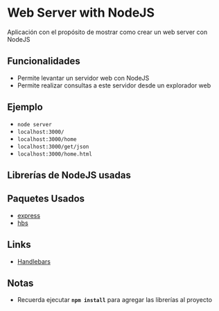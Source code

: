 # Web Server with NodeJS

Aplicación con el propósito de mostrar como crear un web server con NodeJS

## Funcionalidades

* Permite levantar un servidor web con NodeJS
* Permite realizar consultas a este servidor desde un explorador web

## Ejemplo

* `node server`
* `localhost:3000/`
* `localhost:3000/home`
* `localhost:3000/get/json`
* `localhost:3000/home.html`

## Librerías de NodeJS usadas

## Paquetes Usados

* [express](http://bit.ly/2LCToHk)
* [hbs](http://bit.ly/2XTU9m4)

## Links

* [Handlebars](http://bit.ly/2JsKY2n)

## Notas

* Recuerda ejecutar **`npm install`** para agregar las librerías al proyecto